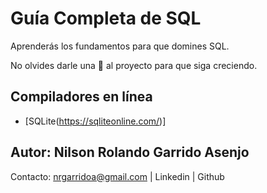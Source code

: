 # Guía Completa de SQL
Aprenderás los fundamentos para que domines SQL.

No olvides darle una 🌟 al proyecto para que siga creciendo.


## Compiladores en línea
- [SQLite(https://sqliteonline.com/)] 

## Autor: Nilson Rolando Garrido Asenjo
Contacto: nrgarridoa@gmail.com | Linkedin | Github
